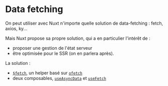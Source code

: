 # Data fetching

On peut utiliser avec Nuxt n'importe quelle solution de data-fetching : fetch, axios, ky...

Mais Nuxt propose sa propre solution, qui a en particulier l'intérêt de :
- proposer une gestion de l'état serveur
- être optimisée pour le SSR (on en parlera après). 

La solution : 
- [`$fetch`](https://nuxt.com/docs/api/utils/dollarfetch), un helper basé sur [`ofetch`](https://github.com/unjs/ofetch)
- deux composables, [`useAsyncData`](https://nuxt.com/docs/api/composables/use-async-data) et [`useFetch`](https://nuxt.com/docs/api/composables/use-fetch)

